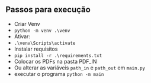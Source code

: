 ## Passos para execução
- Criar Venv
- `python -m venv .\venv`
- Ativar:
-  `.\venv\Scripts\activate`
- Instalar requisitos
- `pip install -r .\requirements.txt`
- Colocar os PDFs na pasta PDF_IN
- Ou alterar as variáveis `path_in` e `path_out` em `main.py`
- executar o programa `python -m main`

